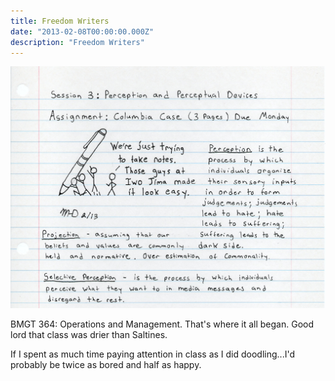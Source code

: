 ```yaml
---
title: Freedom Writers
date: "2013-02-08T00:00:00.000Z"
description: "Freedom Writers"
---
```


![Freedom Writers](./freedom-writers.jpg)

BMGT 364: Operations and Management. That's where it all began. Good lord that class was drier than Saltines.

If I spent as much time paying attention in class as I did doodling...I'd probably be twice as bored and half as happy.
